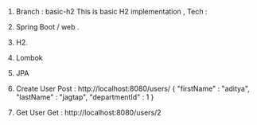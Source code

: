 1. Branch : basic-h2
This is basic H2 implementation ,
Tech : 
1. Spring Boot / web .
2. H2.
3. Lombok
4. JPA

1. Create User
Post :
http://localhost:8080/users/
{
	"firstName" : "aditya",
	"lastName" : "jagtap",
	"departmentId" : 1
}

2. Get User
Get :
http://localhost:8080/users/2
